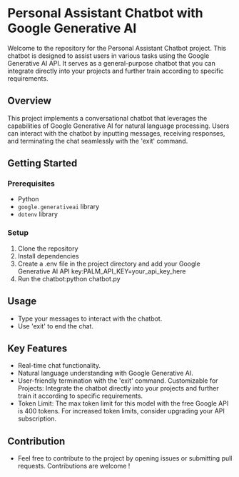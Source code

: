 # Personal Assistant Chatbot with Google Generative AI

Welcome to the repository for the Personal Assistant Chatbot project. This chatbot is designed to assist users in various tasks using the Google Generative AI API. It serves as a general-purpose chatbot that you can integrate directly into your projects and further train according to specific requirements.

## Overview

This project implements a conversational chatbot that leverages the capabilities of Google Generative AI for natural language processing. Users can interact with the chatbot by inputting messages, receiving responses, and terminating the chat seamlessly with the 'exit' command.

## Getting Started

### Prerequisites
- Python
- `google.generativeai` library
- `dotenv` library

### Setup
1. Clone the repository
2. Install dependencies
3. Create a .env file in the project directory and add your Google Generative AI API key:PALM_API_KEY=your_api_key_here
4. Run the chatbot:python chatbot.py

## Usage
- Type your messages to interact with the chatbot.
- Use 'exit' to end the chat.

## Key Features
- Real-time chat functionality.
- Natural language understanding with Google Generative AI.
- User-friendly termination with the 'exit' command.
Customizable for Projects: Integrate the chatbot directly into your projects and further train it according to specific requirements.
- Token Limit: The max token limit for this model with the free Google API is 400 tokens. For increased token limits, consider upgrading your API subscription.

## Contribution
- Feel free to contribute to the project by opening issues or submitting pull requests. Contributions are welcome !